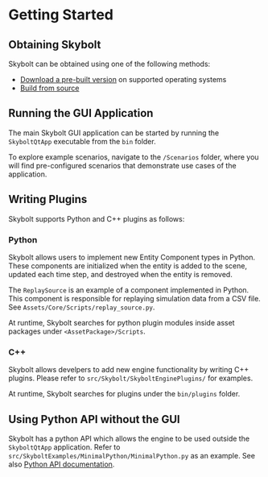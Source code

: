 # Getting Started

## Obtaining Skybolt

Skybolt can be obtained using one of the following methods:

* [Download a pre-built version](https://github.com/prograda/skybolt/releases) on supported operating systems
* [Build from source](building_from_source.md)

## Running the GUI Application
The main Skybolt GUI application can be started by running the `SkyboltQtApp` executable from the `bin` folder.

To explore example scenarios, navigate to the `/Scenarios` folder, where you will find pre-configured scenarios that demonstrate use cases of the application.

## Writing Plugins
Skybolt supports Python and C++ plugins as follows:

### Python
Skybolt allows users to implement new Entity Component types in Python. These components are initialized when the entity is added to the scene, updated each time step, and destroyed when the entity is removed.

The `ReplaySource` is an example of a component implemented in Python. This component is responsible for replaying simulation data from a CSV file. See `Assets/Core/Scripts/replay_source.py`.

At runtime, Skybolt searches for python plugin modules inside asset packages under `<AssetPackage>/Scripts`.

### C++
Skybolt allows develpers to add new engine functionality by writing C++ plugins. Please refer to `src/Skybolt/SkyboltEnginePlugins/` for examples.

At runtime, Skybolt searches for plugins under the `bin/plugins` folder.

## Using Python API without the GUI
Skybolt has a python API which allows the engine to be used outside the `SkyboltQtApp` application. Refer to `src/SkyboltExamples/MinimalPython/MinimalPython.py` as an example. See also [Python API documentation](python_api/index.md).